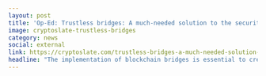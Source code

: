 ```yaml
---
layout: post
title: 'Op-Ed: Trustless bridges: A much-needed solution to the security risks of blockchain bridges'
image: cryptoslate-trustless-bridges
category: news
social: external
link: https://cryptoslate.com/trustless-bridges-a-much-needed-solution-to-the-security-risks-of-blockchain-bridges/
headline: "The implementation of blockchain bridges is essential to create interoperability and allow the exchange and flow of digital assets, enabling greater liquidity between blockchains."
---
```

